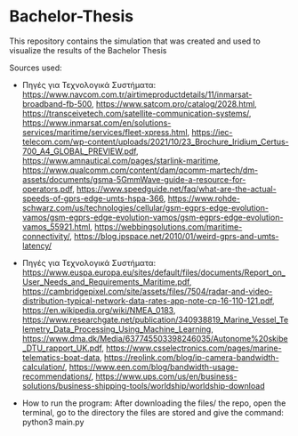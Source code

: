 # Bachelor-Thesis
This repository contains the simulation that was created and used to visualize the results of the Bachelor Thesis


Sources used:
 - Πηγές για Τεχνολογικά Συστήματα: https://www.navcom.com.tr/airtimeproductdetails/11/inmarsat-broadband-fb-500, https://www.satcom.pro/catalog/2028.html, https://transceivetech.com/satellite-communication-systems/, https://www.inmarsat.com/en/solutions-services/maritime/services/fleet-xpress.html, https://iec-telecom.com/wp-content/uploads/2021/10/23_Brochure_Iridium_Certus-700_A4_GLOBAL_PREVIEW.pdf, https://www.amnautical.com/pages/starlink-maritime, https://www.qualcomm.com/content/dam/qcomm-martech/dm-assets/documents/gsma-5GmmWave-guide-a-resource-for-operators.pdf, https://www.speedguide.net/faq/what-are-the-actual-speeds-of-gprs-edge-umts-hspa-366, https://www.rohde-schwarz.com/us/technologies/cellular/gsm-egprs-edge-evolution-vamos/gsm-egprs-edge-evolution-vamos/gsm-egprs-edge-evolution-vamos_55921.html, https://webbingsolutions.com/maritime-connectivity/, https://blog.ipspace.net/2010/01/weird-gprs-and-umts-latency/
 - Πηγές για Τεχνολογικά Συστήματα: https://www.euspa.europa.eu/sites/default/files/documents/Report_on_User_Needs_and_Requirements_Maritime.pdf, https://cambridgepixel.com/site/assets/files/7504/radar-and-video-distribution-typical-network-data-rates-app-note-cp-16-110-121.pdf, https://en.wikipedia.org/wiki/NMEA_0183, https://www.researchgate.net/publication/340938819_Marine_Vessel_Telemetry_Data_Processing_Using_Machine_Learning, https://www.dma.dk/Media/637745503398246035/Autonome%20skibe_DTU_rapport_UK.pdf, https://www.csselectronics.com/pages/marine-telematics-boat-data, https://reolink.com/blog/ip-camera-bandwidth-calculation/, https://www.een.com/blog/bandwidth-usage-recommendations/, https://www.ups.com/us/en/business-solutions/business-shipping-tools/worldship/worldship-download


 - How to run the program:
 After downloading the files/ the repo,
open the terminal,
go to the directory the files are stored and give the command:
python3 main.py
